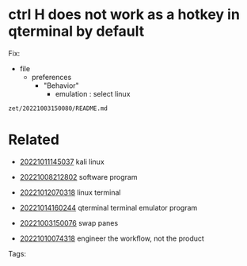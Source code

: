 # ctrl H does not work as a hotkey in qterminal by default 
Fix:
- file
  - preferences
    - "Behavior"
      - emulation : select linux

` zet/20221003150080/README.md `

# Related

- [20221011145037](/zet/20221011145037/README.md) kali linux

- [20221008212802](/zet/20221008212802/README.md) software program

- [20221012070318](/zet/20221012070318/README.md) linux terminal

- [20221014160244](/zet/20221014160244/README.md) qterminal terminal emulator program

- [20221003150076](/zet/20221003150076/README.md) swap panes
- [20221010074318](/zet/20221010074318/README.md) engineer the workflow, not the product

Tags:

    

